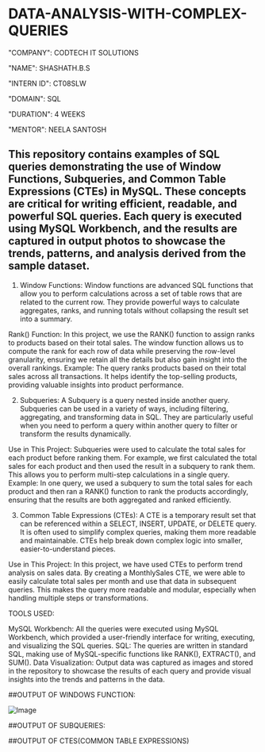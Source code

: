 # DATA-ANALYSIS-WITH-COMPLEX-QUERIES

"COMPANY": CODTECH IT SOLUTIONS

"NAME": SHASHATH.B.S

"INTERN ID": CT08SLW

"DOMAIN": SQL

"DURATION": 4 WEEKS

"MENTOR": NEELA SANTOSH

## This repository contains examples of SQL queries demonstrating the use of Window Functions, Subqueries, and Common Table Expressions (CTEs) in MySQL. These concepts are critical for writing efficient, readable, and powerful SQL queries. Each query is executed using MySQL Workbench, and the results are captured in output photos to showcase the trends, patterns, and analysis derived from the sample dataset.

1. Window Functions:
Window functions are advanced SQL functions that allow you to perform calculations across a set of table rows that are related to the current row. They provide powerful ways to calculate aggregates, ranks, and running totals without collapsing the result set into a summary.

Rank() Function: In this project, we use the RANK() function to assign ranks to products based on their total sales. The window function allows us to compute the rank for each row of data while preserving the row-level granularity, ensuring we retain all the details but also gain insight into the overall rankings.
Example: The query ranks products based on their total sales across all transactions. It helps identify the top-selling products, providing valuable insights into product performance.

2. Subqueries:
A Subquery is a query nested inside another query. Subqueries can be used in a variety of ways, including filtering, aggregating, and transforming data in SQL. They are particularly useful when you need to perform a query within another query to filter or transform the results dynamically.

Use in This Project: Subqueries were used to calculate the total sales for each product before ranking them. For example, we first calculated the total sales for each product and then used the result in a subquery to rank them. This allows you to perform multi-step calculations in a single query.
Example: In one query, we used a subquery to sum the total sales for each product and then ran a RANK() function to rank the products accordingly, ensuring that the results are both aggregated and ranked efficiently.

3. Common Table Expressions (CTEs):
A CTE is a temporary result set that can be referenced within a SELECT, INSERT, UPDATE, or DELETE query. It is often used to simplify complex queries, making them more readable and maintainable. CTEs help break down complex logic into smaller, easier-to-understand pieces.

Use in This Project: In this project, we have used CTEs to perform trend analysis on sales data. By creating a MonthlySales CTE, we were able to easily calculate total sales per month and use that data in subsequent queries. This makes the query more readable and modular, especially when handling multiple steps or transformations.

TOOLS USED:

MySQL Workbench: All the queries were executed using MySQL Workbench, which provided a user-friendly interface for writing, executing, and visualizing the SQL queries.
SQL: The queries are written in standard SQL, making use of MySQL-specific functions like RANK(), EXTRACT(), and SUM().
Data Visualization: Output data was captured as images and stored in the repository to showcase the results of each query and provide visual insights into the trends and patterns in the data.

##OUTPUT OF WINDOWS FUNCTION:

![Image](https://github.com/user-attachments/assets/e1fd1331-df80-4335-9e3a-2e27f1f37dda)

##OUTPUT OF SUBQUERIES:



##OUTPUT OF CTES(COMMON TABLE EXPRESSIONS)


